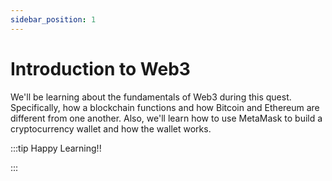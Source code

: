 ```yaml
---
sidebar_position: 1
---
```


# Introduction to Web3

We'll be learning about the fundamentals of Web3 during this quest. Specifically, how a blockchain functions and how Bitcoin and Ethereum are different from one another. Also, we'll learn how to use MetaMask to build a cryptocurrency wallet and how the wallet works.

:::tip Happy Learning!!

<QuestButton text="Go To Quest" link="https://app.stackup.dev/quest_page/introduction-to-web3" />

:::
